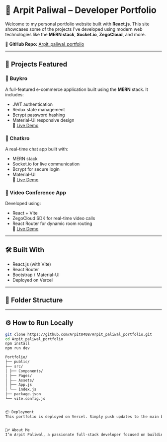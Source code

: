 # 💼 Arpit Paliwal – Developer Portfolio

Welcome to my personal portfolio website built with **React.js**. This site showcases some of the projects I've developed using modern web technologies like the **MERN stack**, **Socket.io**, **ZegoCloud**, and more.

<!-- 🔗 **Live Demo:** [View Portfolio](https://arpit0408.vercel.app)   -->
📁 **GitHub Repo:** [Arpit_paliwal_portfolio](https://github.com/Arpit0408/Arpit_paliwal_portfolio)

---

## 🚀 Projects Featured

### 🛒 Buykro
A full-featured e-commerce application built using the **MERN** stack. It includes:
- JWT authentication
- Redux state management
- Bcrypt password hashing
- Material-UI responsive design  
🔗 [Live Demo](https://buykrofrontend.vercel.app)

### 💬 Chatkro
A real-time chat app built with:
- MERN stack
- Socket.io for live communication
- Bcrypt for secure login
- Material-UI  
🔗 [Live Demo](https://chatkro-ochre.vercel.app/chat)

### 🎥 Video Conference App
Developed using:
- React + Vite
- ZegoCloud SDK for real-time video calls
- React Router for dynamic room routing  
🔗 [Live Demo](https://lnkd.in/edSK4UMw)

---

## 🛠️ Built With

- React.js (with Vite)
- React Router
- Bootstrap / Material-UI
- Deployed on Vercel

---

## 📂 Folder Structure


---

## ⚙️ How to Run Locally

```bash
git clone https://github.com/Arpit0408/Arpit_paliwal_portfolio.git
cd Arpit_paliwal_portfolio
npm install
npm run dev

Portfolio/
├── public/
├── src/
│ ├── Components/
│ ├── Pages/
│ ├── Assets/
│ ├── App.js
│ └── index.js
├── package.json
└── vite.config.js


📦 Deployment
This portfolio is deployed on Vercel. Simply push updates to the main branch and Vercel handles the deployment automatically.


🙋‍♂️ About Me
I’m Arpit Paliwal, a passionate full-stack developer focused on building web applications with clean UI, strong functionality, and real-time capabilities.


